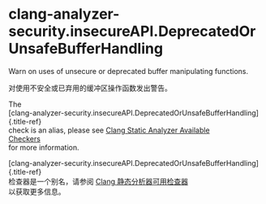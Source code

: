 # clang-analyzer-security.insecureAPI.DeprecatedOrUnsafeBufferHandling

Warn on uses of unsecure or deprecated buffer manipulating functions.

对使用不安全或已弃用的缓冲区操作函数发出警告。

The  
[clang-analyzer-security.insecureAPI.DeprecatedOrUnsafeBufferHandling]{.title-ref}  
check is an alias, please see [Clang Static Analyzer Available  
Checkers](https://clang.llvm.org/docs/analyzer/checkers.html#security-insecureapi-deprecatedorunsafebufferhandling)  
for more information.

[clang-analyzer-security.insecureAPI.DeprecatedOrUnsafeBufferHandling]{.title-ref}  
检查器是一个别名，请参阅 [Clang 静态分析器可用检查器](https://clang.llvm.org/docs/analyzer/checkers.html#security-insecureapi-deprecatedorunsafebufferhandling)  
以获取更多信息。
